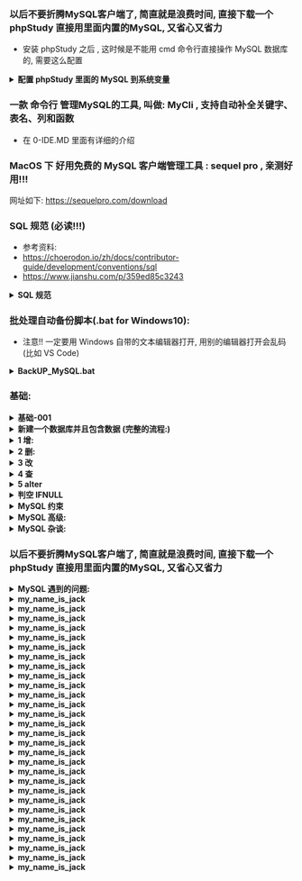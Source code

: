﻿

### 以后不要折腾MySQL客户端了, 简直就是浪费时间, 直接下载一个 phpStudy 直接用里面内置的MySQL, 又省心又省力
* 安装 phpStudy 之后 , 这时候是不能用 cmd 命令行直接操作 MySQL 数据库的, 需要这么配置
<details>
<summary><b>配置 phpStudy 里面的 MySQL 到系统变量</b></summary>

```  
1 打开 phpStudy
2 点击 其他选项菜单
3 点击 打开文件位置
4 点击 MySQL 

这时候打开了 phpStudy 里面内置的 MySQL 的安装位置,
复制这个路径,

这时候需要把环境变量配置到 Windows10 的系统变量中去,
不然系统无法通过 cmd 直接找到 MySQL

在 Windows10 中按下 win 键, 搜索 '高级系统设置'
点击 '环境变量'
找到系统变量
找到 Path
新建一个,
把刚刚复制的 phpStudy- MySQL 的安装路径粘贴进去
点击确定退出

这样子就可以直接用 cmd 直接操作 phpStudy 里面的 MySQL 了

```
</details>






### 一款 命令行 管理MySQL的工具, 叫做: MyCli , 支持自动补全关键字、表名、列和函数
* 在 0-IDE.MD 里面有详细的介绍


### MacOS 下 好用免费的 MySQL 客户端管理工具 : sequel pro , 亲测好用!!!
网址如下:
https://sequelpro.com/download












### SQL 规范 (必读!!!)
* 参考资料:
* https://choerodon.io/zh/docs/contributor-guide/development/conventions/sql
* https://www.jianshu.com/p/359ed85c3243
<details>
<summary><b> SQL 规范</b></summary>

```  

强制的 / 必须的 / 禁止的:
-----------------------------------------------------------------------------------------------

命名要规范, 一眼就可以看出来是什么:
	表名用: tb_xxx (意思是: table_xxx, 比如: tb_user) ,  非唯一索引名idx_xxx，唯一索引名uniq_xxx

* 任何字段如果为非负数，必须是 unsigned

* 必须把字段定义为NOT NULL并且提供默认值
解读：
	a）null的列使索引/索引统计/值比较都更加复杂，对MySQL来说更难优化
	b）null 这种类型MySQL内部需要进行特殊处理，增加数据库处理记录的复杂性；
		同等条件下，表中有较多空字段的时候，数据库的处理性能会降低很多
	c）null值需要更多的存储空，无论是表还是索引中每行中的null的列都需要额外的空间来标识
	d）对null 的处理时候，只能采用is null或is not null，而不能采用=、in、<、<>、!=、not in这些操作符号。
		如：where name!=’shenjian’，如果存在name为null值的记录，查询结果就不会包含name为null值的记录
	不使用is null或is not null，字段设计时建议not null，若麻烦可折中考虑给一默认值

* 不要把字段的值默认设置为 null, 有 bug , 切记切记~~ (2020-02-03 衡阳一次写项目亲测 )

* MySQL 在 Windows 下不区分大小写，但在 Linux 下默认是区分大小写。
	因此，数据库名、表名、字段名，都不允许出现任何大写字母，避免节外生枝

* 禁止存储大文件或者大照片
	何要让数据库做它不擅长的事情？大文件和照片存储在文件系统，数据库里存 URL 多好

* 禁止使用TEXT、BLOB类型
	会浪费更多的磁盘和内存空间，非必要的大量的大字段查询会淘汰掉热数据，导致内存命中率急剧降低，影响数据库性能	

* 禁止使用INSERT INTO t_xxx VALUES(xxx)，必须显示指定插入的列属性
	容易在增加或者删除字段后出现程序BUG		


* 经过测试, MySQL 必须给 varchar设置长度??? 


* 使用InnoDB存储引擎
	支持事务、行级锁、并发性能更好、CPU及内存缓存页优化使得资源利用率更高

* Java / python 应用程序必须捕获SQL异常，并有相应处理


* 同财务相关的金额类数据必须使用decimal类型
	非精准浮点：float,double
	精准浮点：decimal











表达逻辑删除的字段名 is_deleted， 1 表示删除， 0 表示未删除


表名不使用复数名词:
	表名应该仅仅表示表里面的实体内容，不应该表示实体数量，对应于 DO 类名也是单数形式，符合表达习惯

小数类型为 decimal，禁止使用 float 和 double:
	float 和 double 在存储的时候，存在精度损失的问题，很可能在值的比较时，得到不正确的结果。
	如果存储的数据范围超过 decimal 的范围，建议将数据拆成整数和小数分开存储



表必备字段： 
	id,
	create_date,
	last_update_date,
	create_by,
	last_update_by,
	object_version_number
	其中 id 必为主键，类型为 unsigned bigint、单表时自增、步长为 1
	create_date, last_update_date 的类型均为 datetime 类型，前者现在时表示主动创建，后者过去分词表示被动更新


合适的字符存储长度，不但节约数据库表空间、节约索引存储，更重要的是提升检索速度:
	正例： 如下表，其中无符号值可以避免误存负数，且扩大了表示范围
	----------------------------------------------------------------------------------
	对象		年龄区间			类型		字节			表示范围
	人			150岁之内	unsigned tinyint	1		无符号值： 0 到 255
	龟			数百岁		unsigned smallint	2		无符号值： 0 到 65535
	恐龙化石	 数千万年	 unsigned int	    4		 无符号值： 0 到约 42.9 亿
	太阳		约 50 亿年	 unsigned bigint	8		无符号值： 0 到约 10 的 19 次方


不要使用 count(列名)或 count(常量)来替代 count(\*)， 
	count(*)是 SQL92 定义的标准统计行数的语法，跟数据库无关，跟 NULL 和非 NULL 无关
	count(*)会统计值为 NULL 的行，而 count(列名)不会统计此列为 NULL 值的行	
	count(distinct col1, col2) 如果其中一列全为 NULL，那么即使另一列有不同的值，也返回为 0



使用 ISNULL()来判断是否为 NULL 值
	说明： NULL 与任何值的直接比较都为 NULL
	NULL<>NULL 的返回结果是 NULL， 而不是 false
	NULL=NULL 的返回结果是 NULL， 而不是 true
	NULL<>1 的返回结果是 NULL，而不是 true


如果需要存储表情，那么选择 utf8mb4 来进行存储，注意它与 utf-8 编码的区别

sql.xml 配置参数使用： #{}， #param# 不要使用${} 此种方式容易出现 SQL 注入


Select * from opp WHERE phone=‘12347856' or phone=‘42242233';
考虑用
Select * from opp WHERE phone in ('12347856' , '42242233');


用Where子句替换HAVING子句
select id,count(*) from table group by id having age>=30 order by null;
考虑用
select id,count(*) from table where age>=30 group by id order by null;



必须使用varchar(20)存储手机号
解读：
	a）涉及到区号或者国家代号，可能出现+-()
	b）手机号会去做数学运算么？
	c）varchar可以支持模糊查询，例如：like“138%”


禁止使用SELECT *，只获取必要的字段，需要显示说明列属性
解读：
	a）读取不需要的列会增加CPU、IO、NET消耗
	b）不能有效的利用覆盖索引	
	c）使用SELECT *容易在增加或者删除字段后出现程序BUG



禁止在WHERE条件的属性上使用函数或者表达式
	错误的写法:
		SELECT uid FROM t_user WHERE from_unixtime(day)>='2017-02-15'会导致全表扫描
	正确的写法是：
		SELECT uid FROM t_user WHERE day>= unix_timestamp('2017-02-15 00:00:00')



如果明确知道只有一条结果返回，limit 1能够提高效率
	你知道只有一条结果，但数据库并不知道，明确告诉它，让它主动停止游标移动


```
</details>













### 批处理自动备份脚本(.bat for Windows10):
* 注意!! 一定要用 Windows 自带的文本编辑器打开, 用别的编辑器打开会乱码(比如 VS Code)
<details>
<summary><b>BackUP_MySQL.bat</b></summary>

```  
rem =====   MySQL backup start   =====
@echo off
forfiles /p "D:\MySQL_BackUp" /m backup_*.sql -d -30 /c "cmd /c del /f @path"
set "time=%date:~0,4%-%date:~5,2%-%date:~8,2%-%time:~1,1%%time:~3,2%%time:~6,2%"
"C:\phpStudy\PHPTutorial\MySQL\bin\mysqldump" --opt --single-transaction=TRUE --user=root --password=root --host=127.0.0.1 --protocol=tcp --port=3306 --default-character-set=utf8 --single-transaction=TRUE --routines --events "study_english_database" > "D:\坚果云文件\我的坚果云\MySQL_BackUp\study_english_database_%time%.sql"
@echo on
rem =====   MySQL backup end   =====
rem %time%
rem auther:YXB
rem 教程来源 : https://blog.csdn.net/freezingxu/article/details/78884962
rem ================ 分割线 =====================
rem Test : 中文(Chinese)会乱码吗???
rem 因为 Windows下默认的bat的编码格式是UTF-8，这时只需将其转换成ANSI 格式即可
rem 右击bat文件 -> 编辑 -> 另存为 -> ANSI格式 -> 保存即可
rem 注意!! 一定要用 Windows 自带的文本编辑器打开, 用别的编辑器打开会乱码(比如 VS Code)
pause

```
</details>





















### 基础:
<details>
<summary><b>基础-001</b></summary>

```  

命令行:
	MySQLi -u用户名 -p密码

查看所有的数据库 
show databases;

查看当前库所有表:
show tables;

查看指定数据库的表:
show tables from 数据库名

查看表的数据结构:
desc 表名

查看服务器的版本:
select version();

切换到某个数据库(aaa)
use `aaa`;



基本解释:
CREATE TABLE IF NOT EXISTS `table1`(      -- (注释:)
   `tableID` INT UNSIGNED AUTO_INCREMENT, -- (int类型,无符号,自增)
   `username` VARCHAR(100) NOT NULL,      -- (varchar不解释 带not null,不能为空值)
   PRIMARY KEY ( `tableID` )			        -- (PRIMARY KEY关键字用于定义列为主键)
)ENGINE=InnoDB DEFAULT CHARSET=utf8;      -- (ENGINE 设置存储引擎，CHARSET 设置编码)

这里有两个小小的坑:
	1 CREATE TABLE IF NOT EXISTS `table1` 后面接的是() 不是{},注意了!!!
	2 是utf8  不是utf-8


注意: 
	SELECT * FROM `phrase` WHERE `id` != 2
		这个时候是匹配不到 id 为 null 的数据的, 
		因为 NULL 不是一个「值」，而是「没有值」,
		「没有值」不满足「值不等于1」这个条件
		所以 mysql 尽量不要默认值是 NULL
	如何解决?
		select * from `phrase` where `id` != 2 or `id` is null


```
</details>













<details>
<summary><b>新建一个数据库并且包含数据 (完整的流程:)</b></summary>

```  


-- 是否存在这个数据库, 如果是, 删除它
drop database IF EXISTS `zzza9d2g5k4t1b0k`;

-- 创建 数据库:
CREATE DATABASE IF NOT EXISTS `zzza9d2g5k4t1b0k` DEFAULT CHARSET utf8 COLLATE utf8_general_ci;

-- 切换回
use `zzza9d2g5k4t1b0k`;

-- 创建表
CREATE TABLE IF NOT EXISTS `tb_user`(
`id`         int(20)         unsigned not null DEFAULT 0,
`money`      DECIMAL(20,2)   NOT NULL DEFAULT '0.00',
`username`   VARCHAR(100)    not null DEFAULT '', 
`password`   VARCHAR(40)
)ENGINE=InnoDB DEFAULT CHARSET=utf8;


-- other 选项:
-- 无符号		                  unsigned (只能是正数)
-- 有符号		                  signed
-- 主键		                      Primary key
-- 不可重复		                  UNIQUE 
-- 非空, 并设置默认字符            NOT NULL DEFAULT '', 


-- 插入insert数据:
insert into `user`(username,password) values('HUAWEI','mate20');
insert into `user`(username,password) values('APPLE','IPHONE_5S');
insert into `user`(username,password) values('OPPO','R11');		







建表的时候注释(字段和表注释):
	CREATE TABLE IF NOT EXISTS `tb_word`(
	`word` varchar(12) not null UNIQUE DEFAULT ''COMMENT 'YXB天下第一老牛逼了',
	`username` VARCHAR(12) not null DEFAULT ''
	)ENGINE=InnoDB DEFAULT CHARSET=utf8 COMMENT='表注释'



查看注释(展示表的所有):
	show full columns from `tb_user`

展示创建表的时候的语句:
	show create table `tb_user`;


修改表/字段的注释
修改表注释
	alter table t_user comment  = '修改后的表注释信息(用户信息表)';

修改字段注释
	alter table t_user modify column id int comment '主键ID';




```
</details>












<details>
<summary><b>1 增:</b></summary>

```  
多种排序测试用
insert into `user`(  `username` , `password`  ) VALUES('aaa','999'); 


insert 插入数据(两种方式)
	insert into `user`(username,password) values('HUAWEI','mate20');
	insert into `users` values ('AAA','BBB','CCC');
	

```
</details>








<details>
<summary><b>2 删:</b></summary>

```  
DROP TABLE IF EXISTS `jd_demo_login`;

删除表中某项数据
delete from `user` where `password` = '123123123';

清空表中全部数据，不写日志，不可恢复，速度极快
truncate table `表名`;
 
清空全部数据，写日志，数据可恢复，速度慢
delete from `表名`

删除数据库:
drop database `数据库名`;

删除数据表;
drop TABLE `student`;

#删除倒数第几行数据                                            
delete from `text001` order by `id` desc limit 66

```
</details>








<details>
<summary><b>3 改</b></summary>

```  
UPDATE 更新表中某项数据
UPDATE `runoob_tbl` SET `runoob_title` = '学习 C++' WHERE `runoob_id` = 3;

更新多个字段
UPDATE `table_name` SET `phrase`="AAA" , `chinese_meaning`="BBB" WHERE `word`='CCC';

设置为 null
UPDATE `table_name` SET `chinese_meaning` = null WHERE `state` = 'Very_familiar'

随机更改表中 date 字段的值为 '------------' (数量为123条)
UPDATE `table_name` SET `date` = '------------' ORDER BY RAND() LIMIT 123;

```
</details>








<details>
<summary><b>4 查</b></summary>

```  


选择出是 null 的项目 3 条:
	SELECT * FROM `user` where `name` is null LIMIT 0,3;

查询 table_ten_thousand_word 表中，word 字段值重复的数据及重复次数
	select `word`,count(*) as COUNT FROM `table_ten_thousand_word` group by `word` having count>1;

展示表中所有数据
	select * from `user`;


模糊查询:
	select * from 
		`goods`
	where 
		`describe` LIKE '%王力宏%'
	and 
		`price` BETWEEN 0 and 2000 
	ORDER BY sales DESC; 
		
多表查询:
	select sname,cno,degree from student,score where student.sno = score.sno;
		 
	select 
		sname,cname,degree from student,course,score 
	where
		student.sno = score.sno 
	and
		course.cno = score.cno;



group by : 排除重复的,筛选出不同的
	SELECT PASSWORD FROM user3 GROUP BY `PASSWORD`;

排除重复的:
	select distinct username from user;	

查找重复的数据:
	select * from `people`
		where 
	`Id` in (select `Id` from `people` group by `Id` having count(`Id`) > 1)


GROUP BY  		去掉重复
ORDER BY RAND	随机


升序 / 降序 查询:
	降序
	select * from `student` order by `class` desc;
	
	cno升序 , password降序
		select * from `score` order by `cno` asc , `password` desc;


查询字段`word`长度等于 5 的:
	select * from `words_warehouse`  where length(`word`) = 5;	


LIMIT 36		数量为 36 条
select *  from phrase GROUP BY `phrase` ORDER BY RAND() LIMIT 36


当 xxx 不为空 , 且 yyy 为空时:
select `word` from `phrase` where `state` IS NULL and `word` is not null


查询符合条件(aaa或者bbb或者ccc)的项目
	select * from score where username in ('aaa','bbb','ccc');  


MySQL或者查询
	select * from student where class='12306' or sex='女';  


select count(*) from student where class='2333';       统计符合条件的数量

MySQL查询最高分----> 语句太长,懒得写了,用时再百度吧...		


```
</details>











<details>
<summary><b>5 alter</b></summary>

```  


删:
删除主键
alter table `student` drop primary key;

删除表的字段:
alter table `表名` drop column `字段名`

删除主键
ALTER TABLE `user` DROP PRIMARY KEY

删除表中某个字段的unique key:
ALTER TABLE `good_booked` DROP INDEX `good_id`;










改:
设置为主键:
alter table `student` add primary key(`id`)
(注意:执行这句代码时候,会报错,原因是原来的字段都是null值,所以设置不成功,
设置为唯一键 效果是一样的)

设置为唯一键
alter TABLE `test2` add UNIQUE (`userid`)

给字段添加默认值 : 
ALTER TABLE `数据表` ALTER COLUMN `字段` SET DEFAULT '默认值';

重命名 表名:
ALTER TABLE `word` RENAME TO `tb_word`


修改字段名称和属性 ( 将AAA字段改为BBBB ) :
ALTER TABLE 表名    CHANGE 原字段名    新字段名    字段类型     约束条件 ; 
ALTER TABLE user10  CHANGE `AAA`      `BBBB`     CHAR(32)   NOT NULL DEFAULT '123';


修改字段类型
alter table 表名 modify column 字段名 类型;    (注意: 一定要带上你要修改的数据类型)
alter table `user` modify column `name` varchar(256) not null default ''
注意: 如果修改字段数据失败,可能是MySQL为了数据安全,加了保险
(比如text类型的字段转化为int类型->大数据类型转小数据类型,这样子就可能会丢失数据)









增:
增加一个唯一字段
alter table `phrase` add `word` VARCHAR(66) UNIQUE not null

增加一个 date 类型的字段
alter table tb_yxb ADD `date_3` date not null default 0

增加一个主键字段
alter table `student` add `word` VARCHAR(66) PRIMARY KEY


增加一个非空字段
alter table `table1` add transactor varchar(10) not Null;

增加一个自增 + 主键字段
alter table `table1` add id int unsigned not Null auto_increment primary key





```
</details>























<details>
<summary><b> 判空 IFNULL  </b></summary>

```  


IFNULL(v1,v2);
解读:	如果 v1 不为 NULL，
			则 IFNULL 函数返回 v1; 
			否则返回 v2 的结果

SELECT 
	IFNULL(5,8),
	IFNULL(NULL,'OK'),
	IFNULL(SQRT(-8),'FALSE'),
	SQRT(-8);

由执行结果可以看出:
IFNULL(v1,v2) 函数中的参数 v1=5、v2=8，都不为空，即 v1=5 不为空，返回 v1 的值为 5；
当 v1=NULL 时，返回 v2 的值，即字符串 'OK'；
当 v1=SQRT(-8) 时，SQRT(-8) 函数的返回值为NULL，即 v1=NULL，所以返回 v2 为字符串 'false'


实战:
	如果变量aaa为 null, 那么 state = 'Very_familiar'
SET @aaa = null ;
SELECT *
FROM `tb_word` WHERE state = IFNULL(@aaa , 'Very_familiar')



if 判断:

用 @ 来声明一个变量:
意思解读:
	如果变量 aaa 为空, 		那么`date` = '2020-02-10'
	如果变量 aaa 不为空, 	那么`date` = '2020-02-08'

SET @aaa = null;
select count(*) from tb_word 
 	where
IF(@aaa IS NULL, 
		`date` = '2020-02-10' , 
		`date` = '2020-02-08'); 


用法二:

意思解读:
	如果变量 aaa 为空 或者 aaa = '' 或者 aaa = ' '
		那么取消条件筛选(''=''), 等同于: select count(*) from tb_word 
	如果变量 aaa 不为空:
		假设 @aaa = '2020-02-11', 		
		那么采用条件筛选( `date` = @aaa ), 等同于: select count(*) from tb_word where `date` = '2020-02-11'
SET @aaa = null;
select count(*) from tb_word 
 	where
IF(@aaa IS NULL  OR  @aaa = ''  OR  @aaa = ' ', 
		''='',
		`date` = @aaa)
and collection = 'collected' 


Spring Boot中:
如果  #{is_Collected} 为空, 
	那么 `collection` = 'collected'
and IF( #{is_Collected} IS NULL , ''='' ,  `collection` = 'collected'   )     

		

```
</details>






















<details>
<summary><b> MySQL 约束</b></summary>

```  
主键:
	CREATE TABLE users2(
	id int,
	PASSWORD VARCHAR(66),
	PRIMARY KEY(id,PASSWORD)
	);
	联合主键:多个主键,加起来不一样也是可以的


自增 auto_increment:
	CREATE TABLE user3(
	id int PRIMARY KEY auto_increment,
	PASSWORD VARCHAR(66)
	);

INSERT INTO 数据表(`字段`) VALUES('你要插入的值');
注意:字段一定要用反引号 `` 包括起来 , 因为有时候你的自定义字段名会和MySQL关键字冲突, 用``包起来就没事了

非空约束: 就是 not null (没啥好说的.....)
默认约束: default 2333 就是当我们插入字段值的时候,如果没有传值,就会使用默认值

PRIMARY KEY不可空不可重复，在一个表里可以定义联合主键；简单的说, primary key = unique + not null
null 和 '' 是不一样的
null 不等于 ''

给数据库添加注释   comment    :
CREATE TABLE IF NOT EXISTS `test`(
	 `id` INT(25) primary key comment '字段的注释',
	  `name` VARCHAR(20) not NULL
)ENGINE=InnoDB DEFAULT CHARSET=utf8;

外键约束:涉及两个表(主表+副表)
*1 主表(父表) class 中没有的数据值,在附表(子表)中,是不可以使用的
*2 主表中的记录被父表引用,是不可以被删除的
CREATE TABLE class(
id INT ,
name VARCHAR(66)
);

CREATE TABLE student(
id int,
name VARCHAR(66),
class_id int,
FOREIGN KEY(class_id) REFERENCES class(id)  ==> student表中class_id的值,必须来自class表中的id
);

						词汇:
						foreign key 外键
						references 参考
这句代码翻译过来就是:
FOREIGN KEY(class_id) REFERENCES class(id) 
外键 class_id(本表) 的值,参考class表中的id的值

```
</details>









<details>
<summary><b> MySQL 高级:</b></summary>

```  
mysql 去掉重复的:
SELECT DISTINCT username FROM same;

mysql CONCAT 表示链接字符串
SELECT CONCAT("aaa",100,"---") as result ; => 输出: aaa100---

模糊匹配 模糊查询: (包含66的数据, )
%是占位符 任意多个字符,包含0个字符
_ 任意单个字符
\ 是转义符   \_ => _
SELECT  * FROM same WHERE username LIKE '__e_a'; => 第三个字符为e,最后一个是a
SELECT  * FROM same WHERE username LIKE '%66%';
选择满足其中一项:
select * from same where username in ('a' , 'b' , 'c');
筛选出值为null的一项(id=null这种写法是错误的,同理:is NOT NULL 不为空)

select * from same where username id is null ;

安全等于 : <=> 既可以用于判断 null 也可以用于<=>1200(数字)

NOT BETWEEN 100 AND 200 不在100到200之间

IFNULL(CONNECTION,0) 如果是NULL值,改为0

求和:
SELECT SUM(`username`) FROM same;

```
</details>











<details>
<summary><b>MySQL 杂谈:</b></summary>

```  
MYSQL5.x是不允许BLOB/TEXT类型的字段拥有默认值的

-- public是数据库
-- admin是数据表
create table public.admin(
  id varchar(60) not null unique,    -- 用户id
  username varchar(40) not null unique, -- 用户名
  state boolean      -- 表示用户的状态，在未进行邮箱验证之前状态为false
);

在 MySQL 中只有使用了 Innodb 数据库引擎的数据库或表才支持事务

数据库的三大设计范式:
https://www.bilibili.com/video/av39807944/?p=16   ==> 这个教程非常不错 (建表详细化)
https://www.bilibili.com/video/av39807944/?p=17   ==> 拆表 (第二范式)

	
mysql排序:
	ASC		 数值从低到高
	DESC	 数值从高到低

```
</details>


































### 以后不要折腾MySQL客户端了, 简直就是浪费时间, 直接下载一个 phpStudy 直接用里面内置的MySQL, 又省心又省力
<details>
<summary><b>MySQL 遇到的问题: </b></summary>

```  
提示: Can't connect to MySQL server on 'localhost' (10061)

第一步: Windows下面, 开打任务管理器 , 找到服务, 把MySQL服务启动

这时候可能会提示: 
		Windows 无法启动 mysql_YXB 服务(位于 本地计算机 上)
		错误 2: 系统找不到指定的文件

这时候就要动注册表了, windows+r  在运行对话框输入regedit，点击确定，进入注册表编辑器
选择HKEY_LOCAL_MACHINE ->SYSTEM -> CurrentControlSet -> services ->MySQL，
(或者直接搜: 
计算机\HKEY_LOCAL_MACHINE\SYSTEM\CurrentControlSet\Services\mysql....
)

修改ImagePath的路径为Mysql安装路径，例如：D:\mysql-5.7.19-winx64\bin\mysqld MySQL

怎么获取我的 MySQL 安装路径呢? 

一般来讲 , 都是默认安装在:  C:\ProgramData\MySQL

所以,

找到Mysql安装的目录，在Mysql安装的目录中找到bin目录，把此路径复制

添加在Windows里面的用户变量的path变量中添加变量值，变量值为刚复制的路径
(win10 搜索 : 高级环境设置 )

算了...   我选择了重装 MySQL (直接解压缩安装 ), 然后再去添加环境变量, 效果一样的

我把MySQL_8.zip解压缩在:  D:\APPS_________APPS_________\ZIP___ISO___7Z___\MySQL_8


把这个:
D:\APPS_________APPS_________\ZIP___ISO___7Z___\MySQL_8\mysql-8.0.16-winx64\bin
添加在Windows中环境变量 (win10 搜索 : 高级环境设置 )


打开 Windows 的 cmd , 
输入:
mysql -uroot -p


怎样删除windows服务项?
打开cmd -> sc delete "服务名" (比如: sc delete "MySQL")


emmmmmmmmm......


到最后问题解决了吗??

哈哈哈哈...

答案是并没有

搞了半天

还是没有搞好

反而发现了一个更加简单省心的方法

那就是 phpStudy 

搞 php 的都知道

是一个集成开发环境

集合了 php MySQL tomcat服务器

直接用 phpStudy 里面的 MySQL 不就好了???

下个MySQL客户端各种配置+设置, 简直就是反人类...



```
</details>























<details>
<summary><b>my_name_is_jack</b></summary>

```  

```
</details>





<details>
<summary><b>my_name_is_jack</b></summary>

```  

```
</details>





<details>
<summary><b>my_name_is_jack</b></summary>

```  

```
</details>





<details>
<summary><b>my_name_is_jack</b></summary>

```  

```
</details>





<details>
<summary><b>my_name_is_jack</b></summary>

```  

```
</details>





<details>
<summary><b>my_name_is_jack</b></summary>

```  

```
</details>





<details>
<summary><b>my_name_is_jack</b></summary>

```  

```
</details>





<details>
<summary><b>my_name_is_jack</b></summary>

```  

```
</details>





<details>
<summary><b>my_name_is_jack</b></summary>

```  

```
</details>





<details>
<summary><b>my_name_is_jack</b></summary>

```  

```
</details>





<details>
<summary><b>my_name_is_jack</b></summary>

```  

```
</details>





<details>
<summary><b>my_name_is_jack</b></summary>

```  

```
</details>





<details>
<summary><b>my_name_is_jack</b></summary>

```  

```
</details>





<details>
<summary><b>my_name_is_jack</b></summary>

```  

```
</details>





<details>
<summary><b>my_name_is_jack</b></summary>

```  

```
</details>





<details>
<summary><b>my_name_is_jack</b></summary>

```  

```
</details>





<details>
<summary><b>my_name_is_jack</b></summary>

```  

```
</details>





<details>
<summary><b>my_name_is_jack</b></summary>

```  

```
</details>





<details>
<summary><b>my_name_is_jack</b></summary>

```  

```
</details>





<details>
<summary><b>my_name_is_jack</b></summary>

```  

```
</details>





<details>
<summary><b>my_name_is_jack</b></summary>

```  

```
</details>





<details>
<summary><b>my_name_is_jack</b></summary>

```  

```
</details>





<details>
<summary><b>my_name_is_jack</b></summary>

```  

```
</details>





<details>
<summary><b>my_name_is_jack</b></summary>

```  

```
</details>





<details>
<summary><b>my_name_is_jack</b></summary>

```  

```
</details>





<details>
<summary><b>my_name_is_jack</b></summary>

```  

```
</details>





<details>
<summary><b>my_name_is_jack</b></summary>

```  

```
</details>





<details>
<summary><b>my_name_is_jack</b></summary>

```  

```
</details>





<details>
<summary><b>my_name_is_jack</b></summary>

```  

```
</details>






